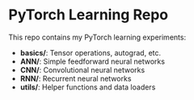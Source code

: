 # PyTorch Learning Repo

This repo contains my PyTorch learning experiments:

- **basics/**: Tensor operations, autograd, etc.
- **ANN/**: Simple feedforward neural networks
- **CNN/**: Convolutional neural networks
- **RNN/**: Recurrent neural networks
- **utils/**: Helper functions and data loaders
